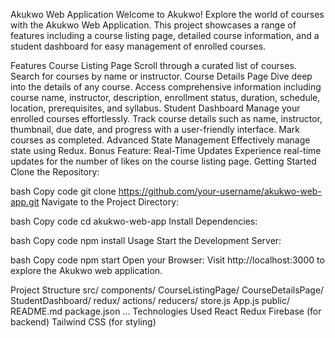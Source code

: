 Akukwo Web Application
Welcome to Akukwo!
Explore the world of courses with the Akukwo Web Application. This project showcases a range of features including a course listing page, detailed course information, and a student dashboard for easy management of enrolled courses.

Features
Course Listing Page
Scroll through a curated list of courses.
Search for courses by name or instructor.
Course Details Page
Dive deep into the details of any course.
Access comprehensive information including course name, instructor, description, enrollment status, duration, schedule, location, prerequisites, and syllabus.
Student Dashboard
Manage your enrolled courses effortlessly.
Track course details such as name, instructor, thumbnail, due date, and progress with a user-friendly interface.
Mark courses as completed.
Advanced State Management
Effectively manage state using Redux.
Bonus Feature: Real-Time Updates
Experience real-time updates for the number of likes on the course listing page.
Getting Started
Clone the Repository:

bash
Copy code
git clone https://github.com/your-username/akukwo-web-app.git
Navigate to the Project Directory:

bash
Copy code
cd akukwo-web-app
Install Dependencies:

bash
Copy code
npm install
Usage
Start the Development Server:

bash
Copy code
npm start
Open your Browser:
Visit http://localhost:3000 to explore the Akukwo web application.

Project Structure
src/
components/
CourseListingPage/
CourseDetailsPage/
StudentDashboard/
redux/
actions/
reducers/
store.js
App.js
public/
README.md
package.json
...
Technologies Used
React
Redux
Firebase (for backend)
Tailwind CSS (for styling)